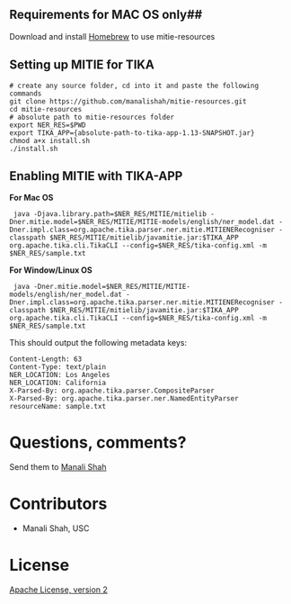 ## Requirements for MAC OS only##
 Download and install [Homebrew](http://brew.sh/) to use mitie-resources



## Setting up MITIE for TIKA ##

```
# create any source folder, cd into it and paste the following commands
git clone https://github.com/manalishah/mitie-resources.git
cd mitie-resources
# absolute path to mitie-resources folder 
export NER_RES=$PWD
export TIKA_APP={absolute-path-to-tika-app-1.13-SNAPSHOT.jar}
chmod a+x install.sh
./install.sh
```


## Enabling MITIE with TIKA-APP ##

**For Mac OS**
```
 java -Djava.library.path=$NER_RES/MITIE/mitielib -Dner.mitie.model=$NER_RES/MITIE/MITIE-models/english/ner_model.dat -Dner.impl.class=org.apache.tika.parser.ner.mitie.MITIENERecogniser -classpath $NER_RES/MITIE/mitielib/javamitie.jar:$TIKA_APP org.apache.tika.cli.TikaCLI --config=$NER_RES/tika-config.xml -m $NER_RES/sample.txt

```

**For Window/Linux OS**
```
 java -Dner.mitie.model=$NER_RES/MITIE/MITIE-models/english/ner_model.dat -Dner.impl.class=org.apache.tika.parser.ner.mitie.MITIENERecogniser -classpath $NER_RES/MITIE/mitielib/javamitie.jar:$TIKA_APP org.apache.tika.cli.TikaCLI --config=$NER_RES/tika-config.xml -m $NER_RES/sample.txt

```
This should output the following metadata keys:

```
Content-Length: 63
Content-Type: text/plain
NER_LOCATION: Los Angeles
NER_LOCATION: California
X-Parsed-By: org.apache.tika.parser.CompositeParser
X-Parsed-By: org.apache.tika.parser.ner.NamedEntityParser
resourceName: sample.txt
```


Questions, comments?
===================
Send them to [Manali Shah](manalids@usc.edu)

Contributors
============
* Manali Shah, USC

License
=======
[Apache License, version 2](http://www.apache.org/licenses/LICENSE-2.0)